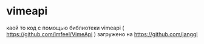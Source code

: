 # vimeapi
каой то код с помощью библиотеки vimeapi ( https://github.com/imfeel/VimeApi )
загружено на https://github.com/janggl
